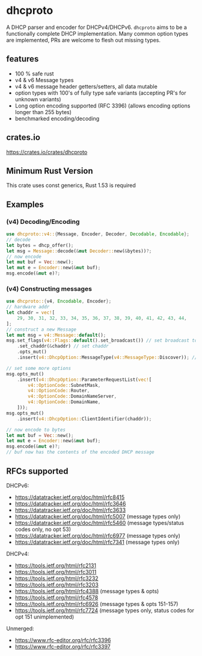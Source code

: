 # dhcproto

A DHCP parser and encoder for DHCPv4/DHCPv6. `dhcproto` aims to be a functionally complete DHCP implementation. Many common option types are implemented, PRs are welcome to flesh out missing types.

## features

- 100 % safe rust
- v4 & v6 Message types
- v4 & v6 message header getters/setters, all data mutable
- option types with 100's of fully type safe variants (accepting PR's for unknown variants)
- Long option encoding supported (RFC 3396) (allows encoding options longer than 255 bytes)
- benchmarked encoding/decoding

## crates.io

https://crates.io/crates/dhcproto

## Minimum Rust Version

This crate uses const generics, Rust 1.53 is required

## Examples

### (v4) Decoding/Encoding

```rust
use dhcproto::v4::{Message, Encoder, Decoder, Decodable, Encodable};
// decode
let bytes = dhcp_offer();
let msg = Message::decode(&mut Decoder::new(&bytes))?;
// now encode
let mut buf = Vec::new();
let mut e = Encoder::new(&mut buf);
msg.encode(&mut e)?;
```

### (v4) Constructing messages

```rust
use dhcproto::{v4, Encodable, Encoder};
// hardware addr
let chaddr = vec![
    29, 30, 31, 32, 33, 34, 35, 36, 37, 38, 39, 40, 41, 42, 43, 44,
];
// construct a new Message
let mut msg = v4::Message::default();
msg.set_flags(v4::Flags::default().set_broadcast()) // set broadcast to true
    .set_chaddr(&chaddr) // set chaddr
    .opts_mut()
    .insert(v4::DhcpOption::MessageType(v4::MessageType::Discover)); // set msg type

// set some more options
msg.opts_mut()
    .insert(v4::DhcpOption::ParameterRequestList(vec![
        v4::OptionCode::SubnetMask,
        v4::OptionCode::Router,
        v4::OptionCode::DomainNameServer,
        v4::OptionCode::DomainName,
    ]));
msg.opts_mut()
    .insert(v4::DhcpOption::ClientIdentifier(chaddr));

// now encode to bytes
let mut buf = Vec::new();
let mut e = Encoder::new(&mut buf);
msg.encode(&mut e)?;
// buf now has the contents of the encoded DHCP message
```

## RFCs supported

DHCPv6:

- https://datatracker.ietf.org/doc/html/rfc8415
- https://datatracker.ietf.org/doc/html/rfc3646
- https://datatracker.ietf.org/doc/html/rfc3633
- https://datatracker.ietf.org/doc/html/rfc5007 (message types only)
- https://datatracker.ietf.org/doc/html/rfc5460 (message types/status codes only, no opt 53)
- https://datatracker.ietf.org/doc/html/rfc6977 (message types only)
- https://datatracker.ietf.org/doc/html/rfc7341 (message types only)

DHCPv4:

- https://tools.ietf.org/html/rfc2131
- https://tools.ietf.org/html/rfc3011
- https://tools.ietf.org/html/rfc3232
- https://tools.ietf.org/html/rfc3203
- https://tools.ietf.org/html/rfc4388 (message types & opts)
- https://tools.ietf.org/html/rfc4578
- https://tools.ietf.org/html/rfc6926 (message types & opts 151-157)
- https://tools.ietf.org/html/rfc7724 (message types only, status codes for opt 151 unimplemented)


Unmerged:
- https://www.rfc-editor.org/rfc/rfc3396
- https://www.rfc-editor.org/rfc/rfc3397


